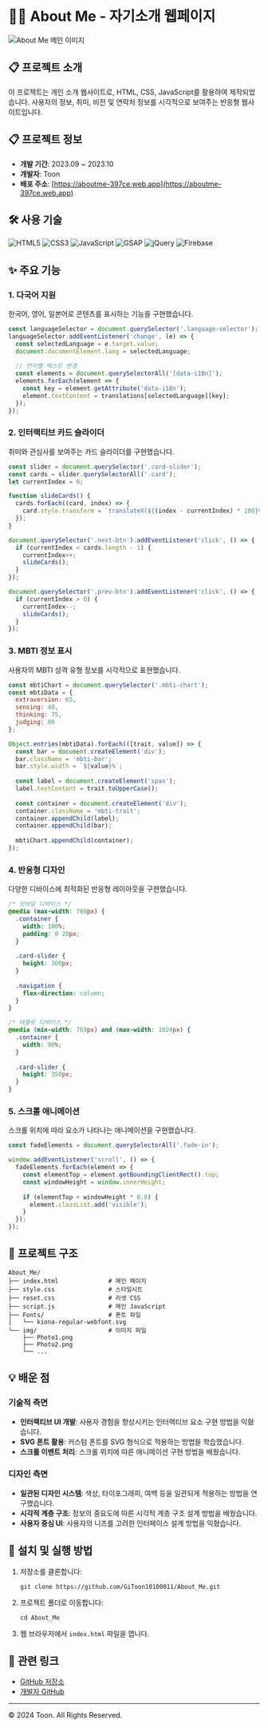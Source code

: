 # 🧑‍💻 About Me - 자기소개 웹페이지

![About Me 메인 이미지](https://aboutme-397ce.web.app/img/img/Profile.png)

## 📋 프로젝트 소개

이 프로젝트는 개인 소개 웹사이트로, HTML, CSS, JavaScript를 활용하여 제작되었습니다. 사용자의 정보, 취미, 비전 및 연락처 정보를 시각적으로 보여주는 반응형 웹사이트입니다.

## 📋 프로젝트 정보

- **개발 기간**: 2023.09 ~ 2023.10
- **개발자**: Toon
- **배포 주소**: [https://aboutme-397ce.web.app](https://aboutme-397ce.web.app)

## 🛠️ 사용 기술
![HTML5](https://img.shields.io/badge/HTML5-E34F26?style=for-the-badge&logo=html5&logoColor=white)
![CSS3](https://img.shields.io/badge/CSS3-1572B6?style=for-the-badge&logo=css3&logoColor=white)
![JavaScript](https://img.shields.io/badge/JavaScript-F7DF1E?style=for-the-badge&logo=javascript&logoColor=black)
![GSAP](https://img.shields.io/badge/GSAP-88CE02?style=for-the-badge&logo=greensock&logoColor=white)
![jQuery](https://img.shields.io/badge/jQuery-0769AD?style=for-the-badge&logo=jquery&logoColor=white)
![Firebase](https://img.shields.io/badge/Firebase-FFCA28?style=for-the-badge&logo=firebase&logoColor=black)

## ✨ 주요 기능

### 1. 다국어 지원
한국어, 영어, 일본어로 콘텐츠를 표시하는 기능을 구현했습니다.

```javascript
const languageSelector = document.querySelector('.language-selector');
languageSelector.addEventListener('change', (e) => {
  const selectedLanguage = e.target.value;
  document.documentElement.lang = selectedLanguage;
  
  // 언어별 텍스트 변경
  const elements = document.querySelectorAll('[data-i18n]');
  elements.forEach(element => {
    const key = element.getAttribute('data-i18n');
    element.textContent = translations[selectedLanguage][key];
  });
});
```

### 2. 인터랙티브 카드 슬라이더
취미와 관심사를 보여주는 카드 슬라이더를 구현했습니다.

```javascript
const slider = document.querySelector('.card-slider');
const cards = slider.querySelectorAll('.card');
let currentIndex = 0;

function slideCards() {
  cards.forEach((card, index) => {
    card.style.transform = `translateX(${(index - currentIndex) * 100}%)`;
  });
}

document.querySelector('.next-btn').addEventListener('click', () => {
  if (currentIndex < cards.length - 1) {
    currentIndex++;
    slideCards();
  }
});

document.querySelector('.prev-btn').addEventListener('click', () => {
  if (currentIndex > 0) {
    currentIndex--;
    slideCards();
  }
});
```

### 3. MBTI 정보 표시
사용자의 MBTI 성격 유형 정보를 시각적으로 표현했습니다.

```javascript
const mbtiChart = document.querySelector('.mbti-chart');
const mbtiData = {
  extraversion: 65,
  sensing: 40,
  thinking: 75,
  judging: 80
};

Object.entries(mbtiData).forEach(([trait, value]) => {
  const bar = document.createElement('div');
  bar.className = 'mbti-bar';
  bar.style.width = `${value}%`;
  
  const label = document.createElement('span');
  label.textContent = trait.toUpperCase();
  
  const container = document.createElement('div');
  container.className = 'mbti-trait';
  container.appendChild(label);
  container.appendChild(bar);
  
  mbtiChart.appendChild(container);
});
```

### 4. 반응형 디자인
다양한 디바이스에 최적화된 반응형 레이아웃을 구현했습니다.

```css
/* 모바일 디바이스 */
@media (max-width: 768px) {
  .container {
    width: 100%;
    padding: 0 20px;
  }
  
  .card-slider {
    height: 300px;
  }
  
  .navigation {
    flex-direction: column;
  }
}

/* 태블릿 디바이스 */
@media (min-width: 769px) and (max-width: 1024px) {
  .container {
    width: 90%;
  }
  
  .card-slider {
    height: 350px;
  }
}
```

### 5. 스크롤 애니메이션
스크롤 위치에 따라 요소가 나타나는 애니메이션을 구현했습니다.

```javascript
const fadeElements = document.querySelectorAll('.fade-in');

window.addEventListener('scroll', () => {
  fadeElements.forEach(element => {
    const elementTop = element.getBoundingClientRect().top;
    const windowHeight = window.innerHeight;
    
    if (elementTop < windowHeight * 0.8) {
      element.classList.add('visible');
    }
  });
});
```

## 📁 프로젝트 구조

```
About_Me/
├── index.html              # 메인 페이지
├── style.css               # 스타일시트
├── reset.css               # 리셋 CSS
├── script.js               # 메인 JavaScript
├── Fonts/                  # 폰트 파일
│   └── kiona-regular-webfont.svg
└── img/                    # 이미지 파일
    ├── Photo1.png
    ├── Photo2.png
    └── ...
```

## 💡 배운 점

### 기술적 측면

- **인터랙티브 UI 개발**: 사용자 경험을 향상시키는 인터랙티브 요소 구현 방법을 익혔습니다.
- **SVG 폰트 활용**: 커스텀 폰트를 SVG 형식으로 적용하는 방법을 학습했습니다.
- **스크롤 이벤트 처리**: 스크롤 위치에 따른 애니메이션 구현 방법을 배웠습니다.

### 디자인 측면

- **일관된 디자인 시스템**: 색상, 타이포그래피, 여백 등을 일관되게 적용하는 방법을 연구했습니다.
- **시각적 계층 구조**: 정보의 중요도에 따른 시각적 계층 구조 설계 방법을 배웠습니다.
- **사용자 중심 UI**: 사용자의 니즈를 고려한 인터페이스 설계 방법을 익혔습니다.

## 🚀 설치 및 실행 방법

1. 저장소를 클론합니다:
   ```
   git clone https://github.com/GiToon10100011/About_Me.git
   ```
2. 프로젝트 폴더로 이동합니다:
   ```
   cd About_Me
   ```
3. 웹 브라우저에서 `index.html` 파일을 엽니다.

## 🔗 관련 링크

- [GitHub 저장소](https://github.com/GiToon10100011/About_Me)
- [개발자 GitHub](https://github.com/GiToon10100011)

---

© 2024 Toon. All Rights Reserved.
